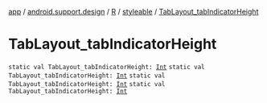 [app](../../../index.md) / [android.support.design](../../index.md) / [R](../index.md) / [styleable](index.md) / [TabLayout_tabIndicatorHeight](.)

# TabLayout_tabIndicatorHeight

`static val TabLayout_tabIndicatorHeight: `[`Int`](https://kotlinlang.org/api/latest/jvm/stdlib/kotlin/-int/index.html)
`static val TabLayout_tabIndicatorHeight: `[`Int`](https://kotlinlang.org/api/latest/jvm/stdlib/kotlin/-int/index.html)
`static val TabLayout_tabIndicatorHeight: `[`Int`](https://kotlinlang.org/api/latest/jvm/stdlib/kotlin/-int/index.html)
`static val TabLayout_tabIndicatorHeight: `[`Int`](https://kotlinlang.org/api/latest/jvm/stdlib/kotlin/-int/index.html)